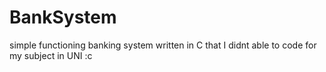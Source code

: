 # BankSystem
simple functioning banking system written in C that I didnt able to code for my subject in UNI :c  
